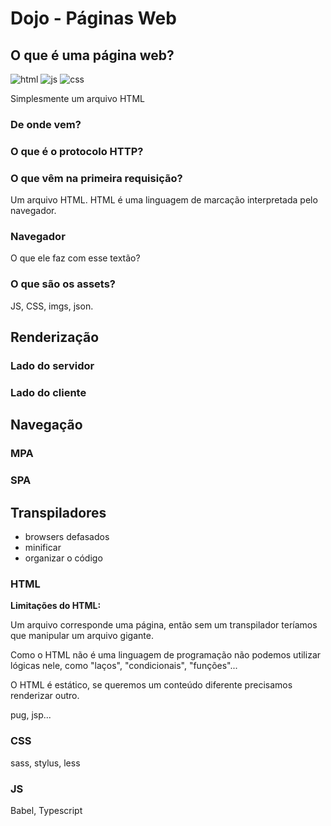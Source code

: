 <style></style>

# Dojo - Páginas Web

## O que é uma página web?


![html](https://user-images.githubusercontent.com/27368585/68813713-6d106800-0655-11ea-81ac-f9f66e9eb63d.png)
![js](https://user-images.githubusercontent.com/27368585/68813714-6d106800-0655-11ea-9a3d-9ef52fa29dac.png)
![css](https://user-images.githubusercontent.com/27368585/68813737-84e7ec00-0655-11ea-9736-9b534ac189ab.jpg)


Simplesmente um arquivo HTML 

### De onde vem?

### O que é o protocolo HTTP?

### O que vêm na primeira requisição?

Um arquivo HTML. HTML é uma linguagem de marcação interpretada pelo navegador.

### Navegador

O que ele faz com esse textão?

### O que são os assets?

JS, CSS, imgs, json.

## Renderização

### Lado do servidor

### Lado do cliente

## Navegação

### MPA

### SPA

## Transpiladores

- browsers defasados
- minificar
- organizar o código

### HTML

**Limitações do HTML:**

Um arquivo corresponde uma página, então sem um transpilador teríamos que manipular um arquivo gigante.

Como o HTML não é uma linguagem de programação não podemos utilizar lógicas nele, como "laços", "condicionais", "funções"...

O HTML é estático, se queremos um conteúdo diferente precisamos renderizar outro.

pug, jsp...

### CSS

sass, stylus, less

### JS

Babel, Typescript


